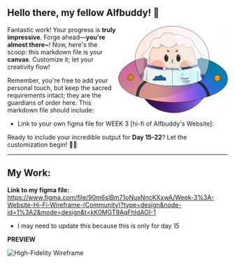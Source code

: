 ## Hello there, my fellow Alfbuddy! 💖

<img align="right" width="250px" src="../../assets/alf/alf-ufo.png">

Fantastic work! Your progress is **truly impressive**. Forge ahead—**you're almost there~**! Now, here's the scoop: this markdown file is your **canvas**. Customize it; let your creativity flow!

Remember, you're free to add your personal touch, but keep the sacred requirements intact; they are the guardians of order here. This markdown file should include:
- Link to your own figma file for WEEK 3 [hi-fi of Alfbuddy's Website]: 


Ready to include your incredible output for **Day 15-22**? Let the customization begin! 🚀✨

<!-- You may now delete and modify the content of this file -->
--------
## My Work:

**Link to my figma file:** https://www.figma.com/file/90m6sIBm71oNuxNncKXxwA/Week-3%3A-Website-Hi-Fi-Wireframe-(Community)?type=design&node-id=1%3A2&mode=design&t=kK0MGT9AqFhIdAOI-1
- I may need to update this because this is only for day 15

**PREVIEW**

![High-Fidelity Wireframe](https://github.com/MariahannaV/AWSCC-CodeQuest-UI-UX/assets/150335469/00dbfbea-ecc0-4ec8-b43d-d112e6c85356)

